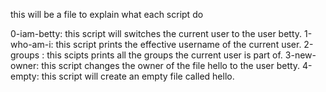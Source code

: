 this will be a file to explain what each script do

0-iam-betty: this script will switches the current user to the user betty.
1-who-am-i: this script prints the effective username of the current user.
2-groups : this scipts prints all the groups the current user is part of.
3-new-owner: this script changes the owner of the file hello to the user betty.
4-empty: this script will create an empty file called hello.
